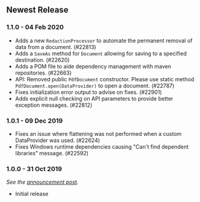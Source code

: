 ## Newest Release

### 1.1.0 - 04 Feb 2020

* Adds a new `RedactionProcessor` to automate the permanent removal of data from a document. (#22813)
* Adds a `SaveAs` method for `Document` allowing for saving to a specified destination. (#22620)
* Adds a POM file to aide dependency management with maven repositories. (#22663)
* API: Removed public `PdfDocument` constructor. Please use static method `PdfDocument.open(DataProvider)` to open a document. (#22787)
* Fixes initialization error output to advise on fixes. (#22901)
* Adds explicit null checking on API parameters to provide better exception messages. (#22812)

### 1.0.1 - 09 Dec 2019

* Fixes an issue where flattening was not performed when a custom DataProvider was used. (#22624)
* Fixes Windows runtime dependencies causing "Can't find dependent libraries" message. (#22592)

### 1.0.0 - 31 Oct 2019

_See the [announcement post](https://pspdfkit.com/blog/2019/introducing-the-pspdfkit-libraries)._

* Initial release
